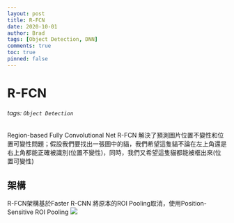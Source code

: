 ```yaml
---
layout: post
title: R-FCN
date: 2020-10-01
author: Brad
tags: [Object Detection, DNN]
comments: true
toc: true
pinned: false
---
```




# R-FCN
###### tags: `Object Detection`
Region-based Fully Convolutional Net
R-FCN 解決了預測圖片位置不變性和位置可變性問題；假設我們要找出一張圖中的貓，我們希望這隻貓不論在左上角還是右上角都能正確被識別(位置不變性)，同時，我們又希望這隻貓都能被框出來(位置可變性)

<!-- more -->

## 架構
R-FCN架構基於Faster R-CNN
將原本的ROI Pooling取消，使用Position-Sensitive ROI Pooling
![](https://i.imgur.com/ITRFJxC.png)


